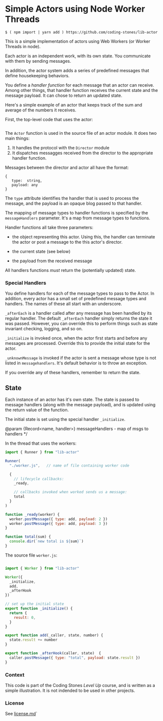 # Simple Actors using Node Worker Threads

~~~ session
$ ( npm import | yarn add ) https://github.com/coding-stones/lib-actor
~~~

This is a simple implementation of actors using Web Workers (or Worker Threads in node).

Each actor is an independent work, with its own state. You communicate with them
by sending messages.

In addition, the actor system adds a series of predefined messages that define
housekeeping behaviors.

You define a _handler function_ for each message that an actor can receive.
Among other things, that handler function receives the current state and the
message payload. It can chose to return an updated state.

Here's a simple example of an actor that keeps track of the sum and average of
the numbers it receives.

First, the top-level code that uses the actor:

~~~ javascript
~~~



The `Actor` function is used in the source file of an actor
module. It does two main things:

1. It handles the protocol with the `Director` module
2. It dispatches messagges received from the director to
   the appropriate handler function.
  
Messages between the director and actor all have the format:

    {
       type:  string,    
       payload: any
    }

The `type` attribute identifies the handler that is used to process
the message, and the payload is an opaque blog passed to that handler.

The mapping of message types to handler functions is specified 
by the `messageHandlers` parameter. It's a map from message types to 
functions.

Handler functions all take three parameters:

* the object representing this actor. Using this, the handler
   can terminate the actor or post a message to the this actor's 
   director.

* the current state (see below)

* the payload from the received message

All handlers functions *must* return the (potentially updated) state.

### Special Handlers

You define handlers for each of the message types to pass to the Actor. In
addition, every actor has a small set of predefined message types and
handlers. The names of these all start with an underscore.

`_afterEach` is a handler called after any message has been handled 
 by its regular handler. The default `_afterEach` handler simply returns
 the state it was passed. However, you can override this to perform 
 things such as state invariant checking, logging, and so on. 

`_initialize` is invoked once, when the actor first starts and before
any messages are processed. Override this to provide the initial state for
the actor.

`_unknownMessage` is invoked if the actor is sent a message whose
type is not listed in `messagehandlers`. It's default behavior 
is to throw an exception.

If you override any of these handlers, remember to return the state.

## State

Each instance of an actor has it's own state. The state is passed to message
handlers (along with the message payload), and is updated using the return
value of the function.

The initial state is set using the special handler `_initialize`.

@param {Record<name, handler>} messageHandlers - map of msgs to handlers
 */


In the thread that uses the workers:

~~~ javascript
import { Runner } from "lib-actor"

Runner(
  "./worker.js",   // name of file containing worker code

  {
    // lifecycle callbacks:
    _ready,

    // callbacks invoked when worked sends us a message:
    total
  }
)

function _ready(worker) {
  worker.postMessage({ type: add, payload: 2 })
  worker.postMessage({ type: add, payload: 3 })
}

function total(sum) {
  console.dir(`new total is ${sum}`)
}
~~~

The source file `worker.js`:

~~~ javascript

import { Worker } from "lib-actor"

Worker({
  _initialize,
  add,
  _afterHook
})

// set up the initial state
export function _initialize() {
  return {
    result: 0,
  }
}

export function add(_caller, state, number) {
  state.result += number
}

export function _afterHook(caller, state)  {
  caller.postMessage({ type: "total", payload: state.result })
}

~~~


### Context

This code is part of the Coding Stones _Level Up_ course, and is written 
as a simple illustration. It is not indended to be used in other projects.

### License

See [license.md](./license.md)`
